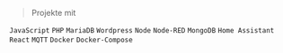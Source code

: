 > Projekte mit

`JavaScript` `PHP` `MariaDB` `Wordpress` `Node` `Node-RED` `MongoDB` `Home Assistant` `React` `MQTT` `Docker` `Docker-Compose` 
